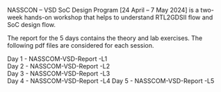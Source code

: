 NASSCON – VSD SoC Design Program [24 April – 7 May 2024] is a two-week hands-on workshop that helps to understand RTL2GDSII flow and SoC design flow. 

The report for the 5 days contains the theory and lab exercises. The following pdf files are considered for each session. 

Day 1 - NASSCOM-VSD-Report -L1                                                                                                                                 
Day 2 - NASSCOM-VSD-Report -L2                                                                                                                                  
Day 3 - NASSCOM-VSD-Report -L3                                                                                                                                  
Day 4 - NASSCOM-VSD-Report -L4 
Day 5 - NASSCOM-VSD-Report -L5 

